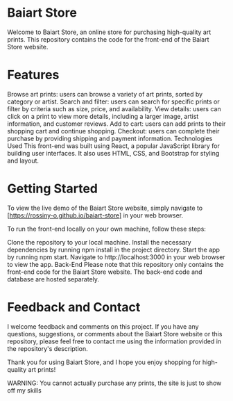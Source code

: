 # Baiart Store
Welcome to Baiart Store, an online store for purchasing high-quality art prints. This repository contains the code for the front-end of the Baiart Store website.

# Features
Browse art prints: users can browse a variety of art prints, sorted by category or artist.
Search and filter: users can search for specific prints or filter by criteria such as size, price, and availability.
View details: users can click on a print to view more details, including a larger image, artist information, and customer reviews.
Add to cart: users can add prints to their shopping cart and continue shopping.
Checkout: users can complete their purchase by providing shipping and payment information.
Technologies Used
This front-end was built using React, a popular JavaScript library for building user interfaces. It also uses HTML, CSS, and Bootstrap for styling and layout.

# Getting Started
To view the live demo of the Baiart Store website, simply navigate to [https://rossiny-o.github.io/baiart-store] in your web browser.

To run the front-end locally on your own machine, follow these steps:

Clone the repository to your local machine.
Install the necessary dependencies by running npm install in the project directory.
Start the app by running npm start.
Navigate to http://localhost:3000 in your web browser to view the app.
Back-End
Please note that this repository only contains the front-end code for the Baiart Store website. The back-end code and database are hosted separately.

# Feedback and Contact
I welcome feedback and comments on this project. If you have any questions, suggestions, or comments about the Baiart Store website or this repository, please feel free to contact me using the information provided in the repository's description.

Thank you for using Baiart Store, and I hope you enjoy shopping for high-quality art prints!

WARNING: You cannot actually purchase any prints, the site is just to show off my skills
